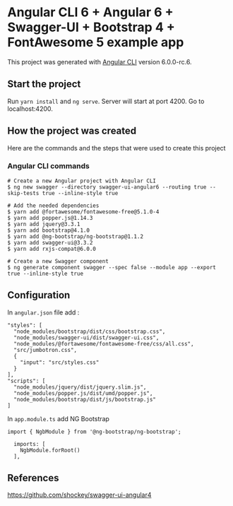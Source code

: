 # Angular CLI 6 + Angular 6 + Swagger-UI + Bootstrap 4 + FontAwesome 5 example app

This project was generated with [Angular CLI](https://github.com/angular/angular-cli) version 6.0.0-rc.6.

## Start the project

Run `yarn install` and `ng serve`. Server will start at port 4200. Go to localhost:4200.

## How the project was created

Here are the commands and the steps that were used to create this project 

### Angular CLI commands

```
# Create a new Angular project with Angular CLI
$ ng new swagger --directory swagger-ui-angular6 --routing true --skip-tests true --inline-style true

# Add the needed dependencies
$ yarn add @fortawesome/fontawesome-free@5.1.0-4
$ yarn add popper.js@1.14.3
$ yarn add jquery@3.3.1
$ yarn add bootstrap@4.1.0
$ yarn add @ng-bootstrap/ng-bootstrap@1.1.2
$ yarn add swagger-ui@3.3.2
$ yarn add rxjs-compat@6.0.0

# Create a new Swagger component
$ ng generate component swagger --spec false --module app --export true --inline-style true
```

## Configuration

In `angular.json` file add :

```
"styles": [
  "node_modules/bootstrap/dist/css/bootstrap.css",
  "node_modules/swagger-ui/dist/swagger-ui.css",
  "node_modules/@fortawesome/fontawesome-free/css/all.css",
  "src/jumbotron.css",
  {
    "input": "src/styles.css"
  }
],
"scripts": [
  "node_modules/jquery/dist/jquery.slim.js",
  "node_modules/popper.js/dist/umd/popper.js",
  "node_modules/bootstrap/dist/js/bootstrap.js"
]
```

In `app.module.ts` add NG Bootstrap

```
import { NgbModule } from '@ng-bootstrap/ng-bootstrap';

  imports: [
    NgbModule.forRoot()
  ],
```

## References

https://github.com/shockey/swagger-ui-angular4

